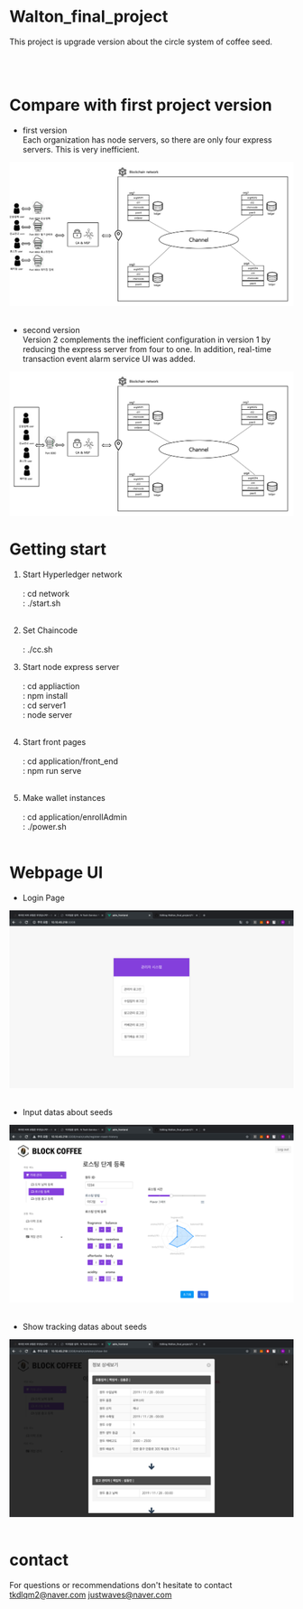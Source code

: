# Walton_final_project
This project is upgrade version about the circle system of coffee seed.

<br><br>
# Compare with first project version


- first version <br>
Each organization has node servers, so there are only four express servers. This is very inefficient.

![version1](./images/version1.png) <br><br>

- second version <br>
Version 2 complements the inefficient configuration in version 1 by reducing the express server from four to one. In addition, real-time transaction event alarm service UI was added.


![version4](./images/version4.png)

# Getting start

1. Start Hyperledger network <br><br>
: cd network <br>
: ./start.sh <br><br>

2. Set Chaincode <br><br>
: ./cc.sh

3. Start node express server<br><br>
: cd appliaction<br>
: npm install <br>
: cd server1 <br>
: node server <br><br>

4. Start front pages<br><br>
: cd application/front_end<br>
: npm run serve <br><br>

5. Make wallet instances<br><br>
: cd application/enrollAdmin<br>
: ./power.sh <br><br>


# Webpage UI

* Login Page<br>

![version4](./images/loginPage.png) <br><br>

* Input datas about seeds<br>

![version4](./images/pages.png) <br><br>

* Show tracking datas about seeds<br>

![version4](./images/tracking.png) <br><br>

# contact

For questions or recommendations don't hesitate to contact tkdlqm2@naver.com justwaves@naver.com

